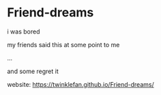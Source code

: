 # Friend-dreams
i was bored

my friends said this at some point to me

...

and some regret it

website: https://twinklefan.github.io/Friend-dreams/
